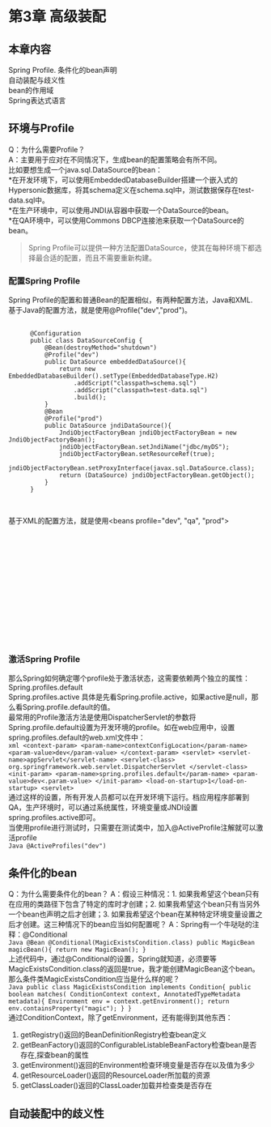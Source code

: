 # 第3章 高级装配

## 本章内容
Spring Profile. 
条件化的bean声明  
自动装配与歧义性  
bean的作用域  
Spring表达式语言  

## 环境与Profile   
  Q：为什么需要Profile？  
  A：主要用于应对在不同情况下，生成bean的配置策略会有所不同。  
  比如要想生成一个java.sql.DataSource的bean：  
  *在开发环境下，可以使用EmbeddedDatabaseBuilder搭建一个嵌入式的Hypersonic数据库，将其schema定义在schema.sql中，测试数据保存在test-data.sql中。  
  *在生产环境中，可以使用JNDI从容器中获取一个DataSource的bean。  
  *在QA环境中，可以使用Commons DBCP连接池来获取一个DataSource的bean。  

  >Spring Profile可以提供一种方法配置DataSource，使其在每种环境下都选择最合适的配置，而且不需要重新构建。  

### 配置Spring Profile
  Spring Profile的配置和普通Bean的配置相似，有两种配置方法，Java和XML.  
  基于Java的配置方法，就是使用@Profile("dev","prod")。  
  <pre>
    <code>
      @Configuration  
      public class DataSourceConfig {  
          @Bean(destroyMethod="shutdown")  
          @Profile("dev")  
          public DataSource embeddedDataSource(){  
              return new EmbeddedDatabaseBuilder().setType(EmbeddedDatabaseType.H2)  
                  .addScript("classpath=schema.sql")  
                  .addScript("classpath=test-data.sql")  
                  .build();  
          }  
          @Bean  
          @Profile("prod")  
          public DataSource jndiDataSource(){  
              JndiObjectFactoryBean jndiObjectFactoryBean = new JndiObjectFactoryBean();  
              jndiObjectFactoryBean.setJndiName("jdbc/myDS");  
              jndiObjectFactoryBean.setResourceRef(true);  
              jndiObjectFactoryBean.setProxyInterface(javax.sql.DataSource.class);  
              return (DataSource) jndiObjectFactoryBean.getObject();  
          }  
      }  
    </code>
  </pre>
  基于XML的配置方法，就是使用<beans profile="dev", "qa", "prod">
  <pre>
    <code>
      <beans profile="dev">
        <jdbc:embedded-database id="dataSource">
        <jdbc:script location="classpath:schema.sql" />
          <jdbc:script location="classpath:test-data.sql" />
        </jdbc:embedded-database>
      </beans>
      <beans profile="qa">
        <bean id="dataSource"
              class="org.apache.commons.dbcp.BasicDataSource"
              destroy-method="close"
              p:url="jdbc:h2:tcp://dbserver/~/test"
              p:driverClassName="org.h2.Driver"
              p:username="sa"
              p:password="password"
              p:initialSize="20"
              p:maxActive="30" />
        </beans>
      <beans profile="prod">
        <jee:jndi-lookup id="dataSource"
                         jndi-name="jdbc/myDatabase"
                         resource-ref="true"
                         proxy-interface="javax.sql.DataSource" />
      </beans>
    </code>
  </pre>

### 激活Spring Profile
  那么Spring如何确定哪个profile处于激活状态，这需要依赖两个独立的属性：  
    Spring.profiles.default  
    Spring.profiles.active
  具体是先看Spring.profile.active，如果active是null，那么看Spring.profile.default的值。  
  最常用的Profile激活方法是使用DispatcherServlet的参数将Spring.profile.default设置为开发环境的profile。如在web应用中，设置spring.profiles.default的web.xml文件中：  
    ```xml
    <context-param>
      <param-name>contextConfigLocation</param-name>
      <param-value>dev</param-value>
    </context-param>
    <servlet>
      <servlet-name>appServlet</servlet-name>
      <servlet-class>
        org.springframework.web.servlet.DispatcherServlet
      </servlet-class>
      <init-param>
        <param-name>spring.profiles.default</param-name>
        <param-value>dev<.param-value>
      </init-param>
      <load-on-startup>1</load-on-startup>
    <servlet>
    ```  
  通过这样的设置，所有开发人员都可以在开发环境下运行。档应用程序部署到QA，生产环境时，可以通过系统属性，环境变量或JNDI设置spring.profiles.active即可。  
  当使用profile进行测试时，只需要在测试类中，加入@ActiveProfile注解就可以激活profile  
    ```Java
    @ActiveProfiles("dev")
    ```  

## 条件化的bean
  Q：为什么需要条件化的bean？
  A：假设三种情况：1. 如果我希望这个bean只有在应用的类路径下包含了特定的库时才创建；2. 如果我希望这个bean只有当另外一个bean也声明之后才创建；3. 如果我希望这个bean在某种特定环境变量设置之后才创建。这三种情况下的bean应当如何配置呢？
  A：Spring有一个牛哒哒的注释：@Conditional    
    ```Java
    @Bean
    @Conditional(MagicExistsCondition.class)
    public MagicBean magicBean(){
      return new MagicBean();
    }
    ```  
  上述代码中，通过@Conditional的设置，Spring就知道，必须要等MagicExistsCondition.class的返回是true，我才能创建MagicBean这个bean。那么条件类MagicExistsCondition应当是什么样的呢？  
    ```Java
    public class MagicExistsCondition implements Condition{
      public boolean matches(
        ConditionContext context, AnnotatedTypeMetadata metadata){
          Environment env = context.getEnvironment();
          return env.containsProperty("magic");
      }
    }
    ```  
  通过ConditionContext，除了getEnvironment，还有能得到其他东西：  
  1. getRegistry()返回的BeanDefinitionRegistry检查bean定义  
  2. getBeanFactory()返回的ConfigurableListableBeanFactory检查bean是否存在,探查bean的属性
  3. getEnvironment()返回的Environment检查环境变量是否存在以及值为多少
  4. getResourceLoader()返回的ResourceLoader所加载的资源
  5. getClassLoader()返回的ClassLoader加载并检查类是否存在

## 自动装配中的歧义性


